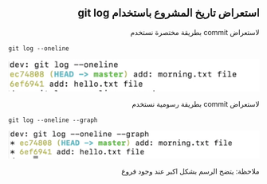## <div dir = rtl >   استعراض تاريخ المشروع باستخدام git log </dir > 



<div dir = rtl >   لاستعراض commit بطريقة مختصرة نستخدم    </dir > 

<div dir="ltr" align="left">

`git log --oneline` 
</div>

![alt text](oneline.jpg)

<div dir = rtl >   لاستعراض commit بطريقة رسومية نستخدم   </dir > 

<div dir="ltr" align="left">

`git log --oneline --graph` 
</div>

![alt text](star.jpg)

<div dir = rtl >   ملاحظة: يتضح الرسم بشكل اكبر عند وجود فروع  </dir > 
